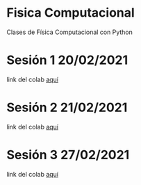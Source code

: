 # Fisica Computacional
Clases de Física Computacional con Python
# Sesión 1 20/02/2021 
link del colab [aquí](https://github.com/Yes197/FisicaComputacional/blob/main/Sesion_1/Code_Sesion_1.ipynb)
# Sesión 2 21/02/2021
link del colab [aquí](https://github.com/Yes197/FisicaComputacional/blob/main/Sesion_2/PCP_Sesión_2.ipynb)
# Sesión 3 27/02/2021
link del colab [aquí](https://github.com/Yes197/FisicaComputacional/blob/main/Sesion_3/PCP_Sesión_3.ipynb)
